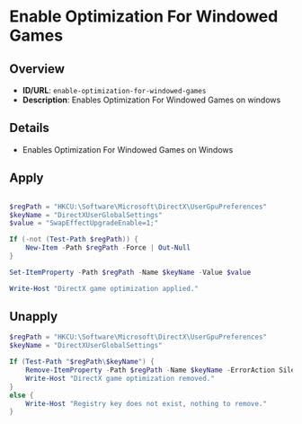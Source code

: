 # Enable Optimization For Windowed Games

## Overview
- **ID/URL**: `enable-optimization-for-windowed-games`
- **Description**: Enables Optimization For Windowed Games on windows





## Details

- Enables Optimization For Windowed Games on Windows





## Apply

```powershell { .no-copy }  

$regPath = "HKCU:\Software\Microsoft\DirectX\UserGpuPreferences"
$keyName = "DirectXUserGlobalSettings"
$value = "SwapEffectUpgradeEnable=1;"

If (-not (Test-Path $regPath)) {
    New-Item -Path $regPath -Force | Out-Null
}

Set-ItemProperty -Path $regPath -Name $keyName -Value $value

Write-Host "DirectX game optimization applied."

```

## Unapply

```powershell
$regPath = "HKCU:\Software\Microsoft\DirectX\UserGpuPreferences"
$keyName = "DirectXUserGlobalSettings"

If (Test-Path "$regPath\$keyName") {
    Remove-ItemProperty -Path $regPath -Name $keyName -ErrorAction SilentlyContinue
    Write-Host "DirectX game optimization removed."
}
else {
    Write-Host "Registry key does not exist, nothing to remove."
}

```
